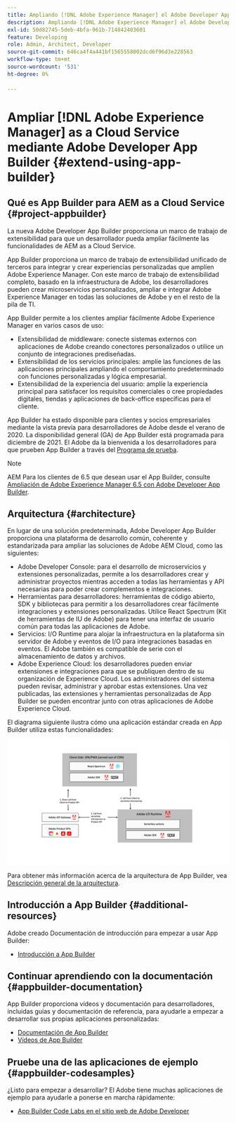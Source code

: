 ```yaml
---
title: Ampliando [!DNL Adobe Experience Manager] el Adobe Developer App Builder as a Cloud Service.
description: Ampliando [!DNL Adobe Experience Manager] el Adobe Developer App Builder as a Cloud Service.
exl-id: 50d82745-5deb-4bfa-961b-714842403601
feature: Developing
role: Admin, Architect, Developer
source-git-commit: 646ca4f4a441bf1565558002dcd6f96d3e228563
workflow-type: tm+mt
source-wordcount: '531'
ht-degree: 0%

---
```


# Ampliar [!DNL Adobe Experience Manager] as a Cloud Service mediante Adobe Developer App Builder {#extend-using-app-builder}

## Qué es App Builder para AEM as a Cloud Service {#project-appbuilder}

La nueva Adobe Developer App Builder proporciona un marco de trabajo de extensibilidad para que un desarrollador pueda ampliar fácilmente las funcionalidades de AEM as a Cloud Service.

App Builder proporciona un marco de trabajo de extensibilidad unificado de terceros para integrar y crear experiencias personalizadas que amplíen Adobe Experience Manager. Con este marco de trabajo de extensibilidad completo, basado en la infraestructura de Adobe, los desarrolladores pueden crear microservicios personalizados, ampliar e integrar Adobe Experience Manager en todas las soluciones de Adobe y en el resto de la pila de TI.

App Builder permite a los clientes ampliar fácilmente Adobe Experience Manager en varios casos de uso:

* Extensibilidad de middleware: conecte sistemas externos con aplicaciones de Adobe creando conectores personalizados o utilice un conjunto de integraciones prediseñadas.
* Extensibilidad de los servicios principales: amplíe las funciones de las aplicaciones principales ampliando el comportamiento predeterminado con funciones personalizadas y lógica empresarial.
* Extensibilidad de la experiencia del usuario: amplíe la experiencia principal para satisfacer los requisitos comerciales o cree propiedades digitales, tiendas y aplicaciones de back-office específicas para el cliente.

App Builder ha estado disponible para clientes y socios empresariales mediante la vista previa para desarrolladores de Adobe desde el verano de 2020. La disponibilidad general (GA) de App Builder está programada para diciembre de 2021. El Adobe da la bienvenida a los desarrolladores para que prueben App Builder a través del [Programa de prueba](https://developer.adobe.com/app-builder/trial/).

>[!NOTE]
>
> AEM Para los clientes de 6.5 que desean usar el App Builder, consulte [Ampliación de Adobe Experience Manager 6.5 con Adobe Developer App Builder](https://experienceleague.adobe.com/docs/experience-manager-65/developing/extending-aem/app-builder.html).

## Arquitectura {#architecture}

En lugar de una solución predeterminada, Adobe Developer App Builder proporciona una plataforma de desarrollo común, coherente y estandarizada para ampliar las soluciones de Adobe AEM Cloud, como las siguientes:

* Adobe Developer Console: para el desarrollo de microservicios y extensiones personalizadas, permite a los desarrolladores crear y administrar proyectos mientras acceden a todas las herramientas y API necesarias para poder crear complementos e integraciones.
* Herramientas para desarrolladores: herramientas de código abierto, SDK y bibliotecas para permitir a los desarrolladores crear fácilmente integraciones y extensiones personalizadas. Utilice React Spectrum (Kit de herramientas de IU de Adobe) para tener una interfaz de usuario común para todas las aplicaciones de Adobe.
* Servicios: I/O Runtime para alojar la infraestructura en la plataforma sin servidor de Adobe y eventos de I/O para integraciones basadas en eventos. El Adobe también es compatible de serie con el almacenamiento de datos y archivos.
* Adobe Experience Cloud: los desarrolladores pueden enviar extensiones e integraciones para que se publiquen dentro de su organización de Experience Cloud. Los administradores del sistema pueden revisar, administrar y aprobar estas extensiones. Una vez publicadas, las extensiones y herramientas personalizadas de App Builder se pueden encontrar junto con otras aplicaciones de Adobe Experience Cloud.

El diagrama siguiente ilustra cómo una aplicación estándar creada en App Builder utiliza estas funcionalidades:

![Arquitectura](/help/implementing/developing/extending/assets/appbuilder-architecture.jpg)

Para obtener más información acerca de la arquitectura de App Builder, vea [Descripción general de la arquitectura](https://developer.adobe.com/app-builder/docs/guides/).

## Introducción a App Builder {#additional-resources}

Adobe creado Documentación de introducción para empezar a usar App Builder:

* [Introducción a App Builder](https://developer.adobe.com/app-builder/docs/getting_started/)

## Continuar aprendiendo con la documentación {#appbuilder-documentation}

App Builder proporciona vídeos y documentación para desarrolladores, incluidas guías y documentación de referencia, para ayudarle a empezar a desarrollar sus propias aplicaciones personalizadas:

* [Documentación de App Builder](https://developer.adobe.com/app-builder/docs/overview/)
* [Vídeos de App Builder](https://www.youtube.com/playlist?list=PLcVEYUqU7VRfDij-Jbjyw8S8EzW073F_o)

## Pruebe una de las aplicaciones de ejemplo {#appbuilder-codesamples}

¿Listo para empezar a desarrollar? El Adobe tiene muchas aplicaciones de ejemplo para ayudarle a ponerse en marcha rápidamente:

* [App Builder Code Labs en el sitio web de Adobe Developer](https://developer.adobe.com/app-builder/docs/resources/)